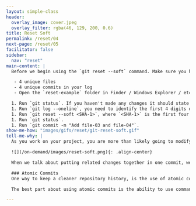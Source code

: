 ```yaml
---
layout: simple-class
header:
  overlay_image: cover.jpeg
  overlay_filter: rgba(46, 129, 200, 0.6)
title: Reset Soft
permalink: /reset/04
next-page: /reset/05
facilitator: false
sidebar:
  nav: "reset"
main-content: |
  Before we begin using the `git reset --soft` command. Make sure you have the following:

   - 4 unique files
   - 4 unique commits in your log
   - Open the `reset-example` folder in Finder / Windows Explorer / etc. to visualize the files in your directory.

  1. Run `git status`. If you haven't made any changes it should state that everything is up to date. CHECK THIS
  1. Run `git log --oneline`, you need to identify the first 4 digits of the SHA-1 hash associated with the creation of `file-02.md`.
  1. Run `git reset --soft <SHA-1>`, where `<SHA-1>` is the first four digits of the SHA-1 hash associated with the commit for `file-02.md`.
  1. Run `git status`.
  1. Run `git commit -m "Add file-03 and file-04"`.
show-me-how: "images/gifs/reset/git-reset-soft.gif"
tell-me-why: |
  As you work on your project, you are more than likely going to modify multiple files to successfully implement some awesome idea. Perhaps while you were making those changes, you made a handful of commits along the way. After implementing your new change, you realize you have 15 commits that made your awesome idea come to life. You can use `git reset --soft` to pull all of those commits back into your Staging Area and create one giant commit that implements your change.

  ![](/on-demand/images/reset-soft.png){: .align-center}

  When we talk about putting related changes together in one commit, we use the term Atomic Commit.

  ### Atomic Commits
  One way to keep a cleaner repository history, is the use of atomic commits. An atomic commit is a group of related changes that are placed within the same commit, as opposed to making individual commits for each related change.

  The best part about using atomic commits is the ability to use commands like `git revert` without fear of unintentionally removing an unrelated change.

---
```


